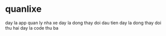 # quanlixe
day la app quan ly nha xe
day la dong thay doi dau tien
day la dong thay doi thu hai
day la code thu ba

